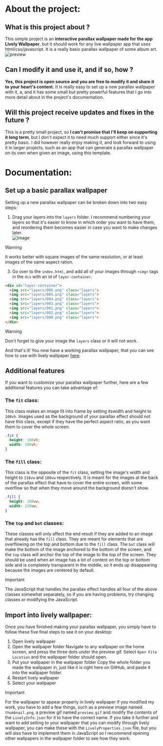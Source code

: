 # **About the project:**
## What is this project about ?
This simple project is an **interactive parallax wallpaper made for the app Lively Wallpaper**, but it should work for any live wallpaper app that uses html/css/javascript. It is a really basic parallax wallpaper of some album art.
![preview](preview.gif)

## Can I modify it and use it, and if so, how ?
**Yes, this project is open source and you are free to modify it and share it to your heart's content.** It is really easy to set up a new parallax wallpaper with it, a, and it has some small but pretty powerful features that I go into more detail about in the project's documentation.

## Will this project receive updates and fixes in the future ?
This is a pretty small project, so **I can't promise that I'll keep on supporting it long term**, but I don't expect it to need much support either since it's pretty basic. I did however really enjoy making it, and look forward to using it in larger projects, such as an app that can generate a parallax wallpaper on its own when given an image, using this template.

# **Documentation:**
## Set up a basic parallax wallpaper
Setting up a new parallax wallpaper can be broken down into two easy steps:
  1. Drag your layers into the `layers` folder. I recommend numbering your layers so that it's easier to know in which order you want to have them, and reordering them becomes easier in case you want to make changes later.
<br>![image](https://github.com/user-attachments/assets/a3b01d36-20ea-4c78-ac43-2f65f5efb13c)
> [!WARNING]
> It works better with square images of the same resolution, or at least images of the same aspect ration.
  
  3. Go over to the `index.html`, and add all of your images through `<img>` tags in the `div` with an id of `layer-container`.
  ```html
  <div id="layer-container">
    <img src="layers/006.png" class="layers">
    <img src="layers/005.png" class="layers">
    <img src="layers/004.png" class="layers">
    <img src="layers/003.png" class="layers">
    <img src="layers/001.png" class="layers">
    <img src="layers/002.png" class="layers">
    <img src="layers/000.png" class="layers">
  </div>
```
> [!WARNING]
> Don't forget to give your image the `layers` class or it will not work.

And that's it! You now have a working parallax wallpaper, that you can see how to use with lively wallpaper [here](#import-into-lively-wallpaper).

## Additional features
If you want to customize your parallax wallpaper further, here are a few additional features you can take advantage of:

### The `fit` class:
This class makes an image fit into frame by setting itswidth and height to `100vh`. Images used as the background of your parallax effect should not have this class, except if they have the perfect aspect ratio, as you want them to cover the whole screen.
```css
.fit {
  height: 100vh;
  width: 100vh;
}
```

### The `fill` class:
This class is the opposite of the `fit` class, setting the image's width and height to `110vw` and `100vw` respectively. It is meant for the images at the back of the parallax effect that have to cover the entire screen, with some overflow so that when they move around the background doesn't show.
```css
.fill {
  height: 100vw;
  width: 110vw;
}
```

### The `top` and `bot` classes:
These classes will only affect the end result if they are added to an image that already has the `fill` class. They are meant for elements that are overflowing on the top and bottom due to the `fill` class. The `bot` class will make the bottom of the image anchored to the bottom of the screen, and the `top` class will anchor the top of the image to the top of the screen. They should be used when an image has a lot of content on the top or bottom side and is completely transparent in the middle, so it ends up disappearing because the images are centered by default.
> [!IMPORTANT]
> The JavaScript that handles the parallax effect handles all four of the above classes somewhat separately, so if you are having problems, try changing classes or modifying the JavaScript.

## Import into lively wallpaper:
Once you have finished making your parallax wallpaper, you simply have to follow these five final steps to see it on your desktop:

1. Open lively wallpaper
2. Open the wallpaper folder
   Navigate to any wallpaper on the home screen, and press the three dots under the preview gif. Select `Open File Location` and the wallpaper folder should open.
3. Put your wallpaper in the wallpaper folder
   Copy the whole folder you made the wallpaper in, just like it is right here on GitHub, and paste it into the wallpaper folder.
4. Restart lively wallpaper
5. Select your wallpaper

> [!IMPORTANT]
> For the wallpaper to appear properly in lively wallpaper if you modified my work, you have to add a few things, such as a preview image named `thumbnail.png`, a preview gif named `preview.gif` and modify the contents of the `LivelyInfo.json` for it to have the correct name. If you take it further and want to add setting to your wallpaper that you can modify through lively wallpaper, you can make these with the `LivelyProperties.json` file, but you will also have to implement them in JavaScript so I recommend opening other wallpapers in the wallpaper folder to see how they work.
